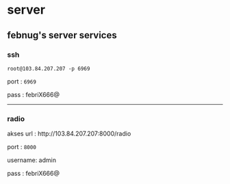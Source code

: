 # server
febnug's server services
----
<h3>ssh</h3>
<code>root@103.84.207.207 -p 6969</code>
<p>port : <code>6969</code></p>
<p>pass : febriX666@</p>
<hr>

<h3>radio</h3>
<p>akses url : http://103.84.207.207:8000/radio</p>
<p>port : <code>8000</code></p>
<p>username: admin</p>
<p>pass : febriX666@</p>
